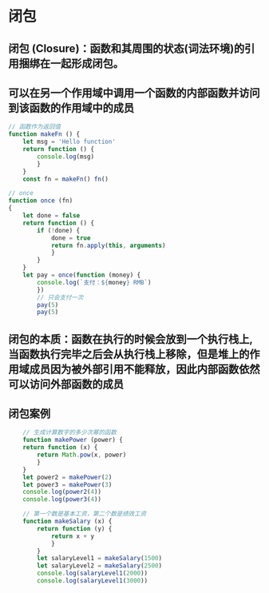 # 闭包
## 闭包 (Closure)：函数和其周围的状态(词法环境)的引用捆绑在一起形成闭包。
## 可以在另一个作用域中调用一个函数的内部函数并访问到该函数的作用域中的成员
```js
// 函数作为返回值 
function makeFn () { 
    let msg = 'Hello function' 
    return function () { 
        console.log(msg) 
        } 
    }
    const fn = makeFn() fn()

// once 
function once (fn) 
{ 
    let done = false 
    return function () { 
        if (!done) { 
            done = true 
            return fn.apply(this, arguments) 
            } 
        }
    }
    let pay = once(function (money) { 
        console.log(`支付：${money} RMB`) 
        })
        // 只会支付一次 
        pay(5) 
        pay(5)
```
## 闭包的本质：函数在执行的时候会放到一个执行栈上,当函数执行完毕之后会从执行栈上移除，但是堆上的作用域成员因为被外部引用不能释放，因此内部函数依然可以访问外部函数的成员

## 闭包案例
```js
    // 生成计算数字的多少次幂的函数 
    function makePower (power) { 
    return function (x) { 
        return Math.pow(x, power) 
        }
    }
    let power2 = makePower(2) 
    let power3 = makePower(3)
    console.log(power2(4)) 
    console.log(power3(4))
```
```js 
    // 第一个数是基本工资，第二个数是绩效工资 
    function makeSalary (x) { 
        return function (y) { 
            return x + y 
            } 
        }
        let salaryLevel1 = makeSalary(1500) 
        let salaryLevel2 = makeSalary(2500) 
        console.log(salaryLevel1(2000)) 
        console.log(salaryLevel1(3000))
```